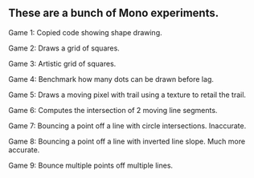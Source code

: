 ﻿## These are a bunch of Mono experiments.

Game 1: Copied code showing shape drawing.

Game 2: Draws a grid of squares.

Game 3: Artistic grid of squares.

Game 4: Benchmark how many dots can be drawn before lag.

Game 5: Draws a moving pixel with trail using a texture to retail the trail.

Game 6: Computes the intersection of 2 moving line segments.

Game 7: Bouncing a point off a line with circle intersections. Inaccurate.

Game 8: Bouncing a point off a line with inverted line slope. Much more accurate.

Game 9: Bounce multiple points off multiple lines.